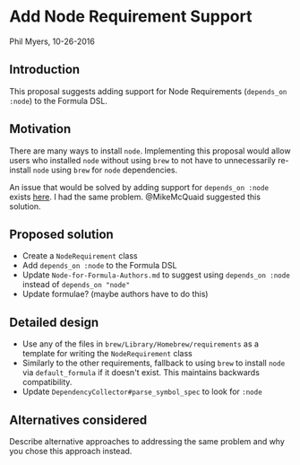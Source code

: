 # Add Node Requirement Support

Phil Myers, 10-26-2016

## Introduction
This proposal suggests adding support for Node Requirements (`depends_on :node`) to the Formula DSL.

## Motivation
There are many ways to install `node`. Implementing this proposal would allow users who installed `node` without using `brew` to not have to unnecessarily re-install `node` using `brew` for `node` dependencies.

An issue that would be solved by adding support for `depends_on :node` exists [here](https://github.com/Homebrew/homebrew-core/issues/6187). I had the same problem. @MikeMcQuaid suggested this solution.

## Proposed solution
* Create a `NodeRequirement` class
* Add `depends_on :node` to the Formula DSL
* Update `Node-for-Formula-Authors.md` to suggest using `depends_on :node` instead of `depends_on "node"`
* Update formulae? (maybe authors have to do this)

## Detailed design
* Use any of the files in `brew/Library/Homebrew/requirements` as a template for writing the `NodeRequirement` class
* Similarly to the other requirements, fallback to using `brew` to install `node` via `default_formula` if it doesn't exist. This maintains backwards compatibility.
* Update `DependencyCollector#parse_symbol_spec` to look for `:node`

## Alternatives considered
Describe alternative approaches to addressing the same problem and why you
chose this approach instead.
